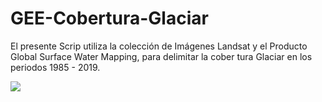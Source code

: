 # GEE-Cobertura-Glaciar

El presente Scrip utiliza la colección de Imágenes Landsat y el Producto Global Surface Water Mapping, para delimitar la cober tura Glaciar en los periodos 1985 - 2019.

![](./_img/COB.gif) 
 